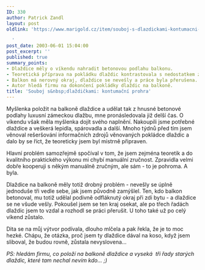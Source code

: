 ```yaml
---
ID: 330
author: Patrick Zandl
layout: post
oldlink: 'https://www.marigold.cz/item/souboj-s-dlazdickami-kontumacni-prohra

  '
post_date: 2003-06-01 15:04:00
post_excerpt: ''
published: true
summary_points:
- Dlaždice měly o víkendu nahradit betonovou podlahu balkonu.
- Teoretická příprava na pokládku dlaždic kontrastovala s nedostatkem zručnosti.
- Balkon má nerovný okraj, dlaždice se nevešly a práce byla přerušena.
- Autor hledá firmu na dokončení pokládky dlaždic na balkoně.
title: 'Souboj s&nbsp;dlaždičkami: kontumační prohra'
---
```


<p>
Myšlenka položit na balkoně dlaždice a udělat tak z hnusné betonové podlahy luxusní zámeckou dlažbu, mne pronásledovala již delší čas. O víkendu však měla myšlenka dojít svého naplnění. Nakoupili jsme potřebné dlaždice a veškerá lepidla, spárovadla a další. Mnoho týdnů před tím jsem věnoval rešeršování informačních zdrojů věnovaných pokládce dlaždic a dalo by se říct, že teoreticky jsem byl mistrně připraven.</p>

<p>
Hlavní problém samozřejmě spočíval v tom, že jsem zejména teoretik a do kvalitního praktického výkonu mi chybí manuální zručnost. Zpravidla velmi dobře kooperuji s někým manuálně zručným, ale sám - to je pohroma. A byla.</p>

<p>
Dlaždice na balkoně měly totiž drobný problém - nevešly se úplně jednoduše tři vedle sebe, jak jsem původně zamýšlel. Ten, kdo balkon betonoval, mu totiž udělal podivně odfláknutý okraj při zdi bytu - a dlaždice se ne všude vešly. Pokoušel jsem se ten kraj osekat, ale po třech řadách dlaždic jsem to vzdal a rozhodl se práci přerušit. U toho také už po celý víkend zůstalo. </p>

<p>
Dita se na můj výtvor podívala, dlouho mlčela a pak řekla, že je to moc hezké. Chápu, že otázka, proč jsem ty dlaždice dával na koso, když jsem sliboval, že budou rovně, zůstala nevyslovena...</p>

<p>
<EM>PS: hledám firmu, co položí na balkoně dlaždice a&#160;vyseká&#160; tři řady starých dlaždic, které tam nechal nevím kdo... ;)</EM></p>